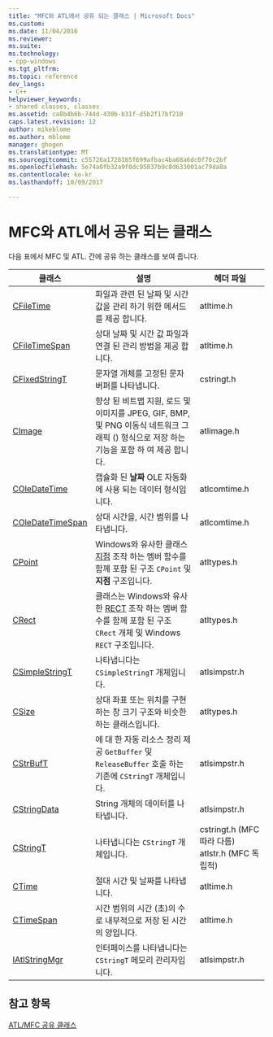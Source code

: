 ```yaml
---
title: "MFC와 ATL에서 공유 되는 클래스 | Microsoft Docs"
ms.custom: 
ms.date: 11/04/2016
ms.reviewer: 
ms.suite: 
ms.technology:
- cpp-windows
ms.tgt_pltfrm: 
ms.topic: reference
dev_langs:
- C++
helpviewer_keywords:
- shared classes, classes
ms.assetid: ca8b4b6b-744d-430b-b31f-d5b2f17bf210
caps.latest.revision: 12
author: mikeblome
ms.author: mblome
manager: ghogen
ms.translationtype: MT
ms.sourcegitcommit: c55726a1728185f699afbac4ba68a6dc0f70c2bf
ms.openlocfilehash: 5e74a0fb32a9f0dc95837b9c8d633001ac79da8a
ms.contentlocale: ko-kr
ms.lasthandoff: 10/09/2017

---
```

# <a name="classes-shared-by-mfc-and-atl"></a>MFC와 ATL에서 공유 되는 클래스
다음 표에서 MFC 및 ATL. 간에 공유 하는 클래스를 보여 줍니다.  
  
|클래스|설명|헤더 파일|  
|-----------|-----------------|-----------------|  
|[CFileTime](../../atl-mfc-shared/reference/cfiletime-class.md)|파일과 관련 된 날짜 및 시간 값을 관리 하기 위한 메서드를 제공 합니다.|atltime.h|  
|[CFileTimeSpan](../../atl-mfc-shared/reference/cfiletimespan-class.md)|상대 날짜 및 시간 값 파일과 연결 된 관리 방법을 제공 합니다.|atltime.h|  
|[CFixedStringT](../../atl-mfc-shared/reference/cfixedstringt-class.md)|문자열 개체를 고정된 문자 버퍼를 나타냅니다.|cstringt.h|  
|[CImage](../../atl-mfc-shared/reference/cimage-class.md)|향상 된 비트맵 지원, 로드 및 이미지를 JPEG, GIF, BMP, 및 PNG 이동식 네트워크 그래픽 () 형식으로 저장 하는 기능을 포함 하 여 제공 합니다.|atlimage.h|  
|[COleDateTime](../../atl-mfc-shared/reference/coledatetime-class.md)|캡슐화 된 **날짜** OLE 자동화에 사용 되는 데이터 형식입니다.|atlcomtime.h|  
|[COleDateTimeSpan](../../atl-mfc-shared/reference/coledatetimespan-class.md)|상대 시간을, 시간 범위를 나타냅니다.|atlcomtime.h|  
|[CPoint](../../atl-mfc-shared/reference/cpoint-class.md)|Windows와 유사한 클래스 [지점](../../mfc/reference/point-structure1.md) 조작 하는 멤버 함수를 함께 포함 된 구조 `CPoint` 및 **지점** 구조입니다.|atltypes.h|  
|[CRect](../../atl-mfc-shared/reference/crect-class.md)|클래스는 Windows와 유사한 [RECT](../../mfc/reference/rect-structure1.md) 조작 하는 멤버 함수를 함께 포함 된 구조 `CRect` 개체 및 Windows `RECT` 구조입니다.|atltypes.h|  
|[CSimpleStringT](../../atl-mfc-shared/reference/csimplestringt-class.md)|나타냅니다는 `CSimpleStringT` 개체입니다.|atlsimpstr.h|  
|[CSize](../../atl-mfc-shared/reference/csize-class.md)|상대 좌표 또는 위치를 구현 하는 창 크기 구조와 비슷한 하는 클래스입니다.|atltypes.h|  
|[CStrBufT](../../atl-mfc-shared/reference/cstrbuft-class.md)|에 대 한 자동 리소스 정리 제공 `GetBuffer` 및 `ReleaseBuffer` 호출 하는 기존에 `CStringT` 개체입니다.|atlsimpstr.h|  
|[CStringData](../../atl-mfc-shared/reference/cstringdata-class.md)|String 개체의 데이터를 나타냅니다.|atlsimpstr.h|  
|[CStringT](../../atl-mfc-shared/reference/cstringt-class.md)|나타냅니다는 `CStringT` 개체입니다.|cstringt.h (MFC 따라 다름) atlstr.h (MFC 독립적)|  
|[CTime](../../atl-mfc-shared/reference/ctime-class.md)|절대 시간 및 날짜를 나타냅니다.|atltime.h|  
|[CTimeSpan](../../atl-mfc-shared/reference/ctimespan-class.md)|시간 범위의 시간 (초)의 수로 내부적으로 저장 된 시간의 양입니다.|atltime.h|  
|[IAtlStringMgr](../../atl-mfc-shared/reference/iatlstringmgr-class.md)|인터페이스를 나타냅니다는 `CStringT` 메모리 관리자입니다.|atlsimpstr.h|  
  
## <a name="see-also"></a>참고 항목  
 [ATL/MFC 공유 클래스](../../atl-mfc-shared/atl-mfc-shared-classes.md)



